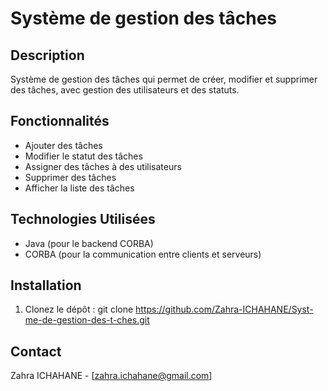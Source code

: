 # Système de gestion des tâches
## Description
Système de gestion des tâches qui permet de créer, modifier et supprimer des tâches, avec gestion des utilisateurs et des statuts.
## Fonctionnalités
- Ajouter des tâches
- Modifier le statut des tâches
- Assigner des tâches à des utilisateurs
- Supprimer des tâches
- Afficher la liste des tâches
## Technologies Utilisées
- Java (pour le backend CORBA)
- CORBA (pour la communication entre clients et serveurs)

## Installation
1. Clonez le dépôt :
   git clone https://github.com/Zahra-ICHAHANE/Syst-me-de-gestion-des-t-ches.git

## Contact
Zahra ICHAHANE - [zahra.ichahane@gmail.com]

